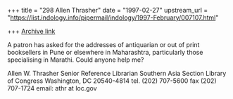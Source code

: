 +++
title = "298 Allen Thrasher"
date = "1997-02-27"
upstream_url = "https://list.indology.info/pipermail/indology/1997-February/007107.html"

+++
[Archive link](https://list.indology.info/pipermail/indology/1997-February/007107.html)

A patron has asked for the addresses of antiquarian or out of print
booksellers in Pune or elsewhere in Maharashtra, particularly those
specialising in Marathi.  Could anyone help me?

Allen W. Thrasher
Senior Reference Librarian
Southern Asia Section
Library of Congress
Washington, DC 20540-4814
tel. (202) 707-5600
fax  (202) 707-1724
email: athr at loc.gov







